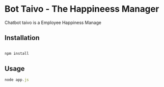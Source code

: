 Bot Taivo - The Happineess Manager
===============================
Chatbot taivo is a Employee Happiness Manage


Installation
------

```js

npm install

```

Usage
------

```js
node app.js

```
